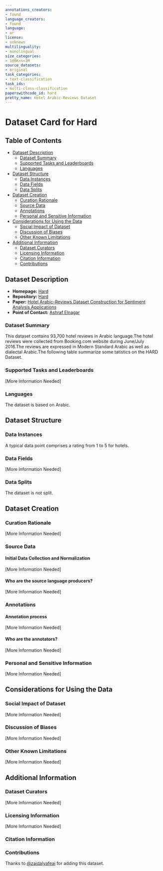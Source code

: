 ```yaml
---
annotations_creators:
- found
language_creators:
- found
language:
- ar
license:
- unknown
multilinguality:
- monolingual
size_categories:
- 100K<n<1M
source_datasets:
- original
task_categories:
- text-classification
task_ids:
- multi-class-classification
paperswithcode_id: hard
pretty_name: Hotel Arabic-Reviews Dataset
---
```


# Dataset Card for Hard

## Table of Contents
- [Dataset Description](#dataset-description)
  - [Dataset Summary](#dataset-summary)
  - [Supported Tasks and Leaderboards](#supported-tasks-and-leaderboards)
  - [Languages](#languages)
- [Dataset Structure](#dataset-structure)
  - [Data Instances](#data-instances)
  - [Data Fields](#data-fields)
  - [Data Splits](#data-splits)
- [Dataset Creation](#dataset-creation)
  - [Curation Rationale](#curation-rationale)
  - [Source Data](#source-data)
  - [Annotations](#annotations)
  - [Personal and Sensitive Information](#personal-and-sensitive-information)
- [Considerations for Using the Data](#considerations-for-using-the-data)
  - [Social Impact of Dataset](#social-impact-of-dataset)
  - [Discussion of Biases](#discussion-of-biases)
  - [Other Known Limitations](#other-known-limitations)
- [Additional Information](#additional-information)
  - [Dataset Curators](#dataset-curators)
  - [Licensing Information](#licensing-information)
  - [Citation Information](#citation-information)
  - [Contributions](#contributions)

## Dataset Description

- **Homepage:** [Hard](https://github.com/elnagara/HARD-Arabic-Dataset)
- **Repository:** [Hard](https://github.com/elnagara/HARD-Arabic-Dataset)
- **Paper:** [Hotel Arabic-Reviews Dataset Construction for Sentiment Analysis Applications](https://link.springer.com/chapter/10.1007/978-3-319-67056-0_3)
- **Point of Contact:** [Ashraf Elnagar](ashraf@sharjah.ac.ae)

### Dataset Summary

This dataset contains 93,700 hotel reviews in Arabic language.The hotel reviews were collected from Booking.com website during June/July 2016.The reviews are expressed in Modern Standard Arabic as well as dialectal Arabic.The following table summarize some tatistics on the HARD Dataset.

### Supported Tasks and Leaderboards

[More Information Needed]

### Languages

The dataset is based on Arabic.

## Dataset Structure

### Data Instances

A typical data point comprises a rating from 1 to 5 for hotels.  

### Data Fields

[More Information Needed]

### Data Splits

The dataset is not split.

## Dataset Creation

### Curation Rationale

[More Information Needed]

### Source Data

#### Initial Data Collection and Normalization

[More Information Needed]

#### Who are the source language producers?

[More Information Needed]

### Annotations

#### Annotation process

[More Information Needed]

#### Who are the annotators?

[More Information Needed]

### Personal and Sensitive Information

[More Information Needed]

## Considerations for Using the Data

### Social Impact of Dataset

[More Information Needed]

### Discussion of Biases

[More Information Needed]

### Other Known Limitations

[More Information Needed]

## Additional Information

### Dataset Curators

[More Information Needed]

### Licensing Information

[More Information Needed]

### Citation Information

### Contributions

Thanks to [@zaidalyafeai](https://github.com/zaidalyafeai) for adding this dataset.
